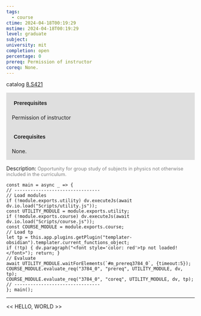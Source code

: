 ```yaml
---
tags:
  - course
ctime: 2024-04-18T00:19:29
mstime: 2024-04-18T00:19:29
level: graduate
subject: 
university: mit
completion: open
percentage: 0
prereq: Permission of instructor
coreq: None.
---
```


catalog [8.S421](http://student.mit.edu/catalog/m8b.html#8.S421)

<span style="display: block; padding: 15px; background-color: rgb(100, 100, 100, 0.2);"><font id="m_prereq3784_0" style="display: block; font-family: Arial, sans-serif; font-weight: bold; padding: 5px">Prerequisites</font><br><span id="prereq3784_0">Permission of instructor</span></span>
<span style="display: block; padding: 15px; background-color: rgb(100, 100, 100, 0.2);"><font id="m_coreq3784_0" style="display: block; font-family: Arial, sans-serif; font-weight: bold; padding: 5px">Corequisites</font><br><span id="coreq3784_0">None.</span></span>

<font style="">Description:</font>
<font style="color: grey; font-size: 0.8rem;">Opportunity for group study of subjects in physics not otherwise included in the curriculum.</font>

```dataviewjs
const main = async _ => {
// --------------------------------
// Load modules
if (!module.exports.utility) dv.executeJs(await dv.io.load("Scripts/utility.js"));
const UTILITY_MODULE = module.exports.utility;
if (!module.exports.course) dv.executeJs(await dv.io.load("Scripts/course.js"));
const COURSE_MODULE = module.exports.course;
// Load tp
let tp = this.app.plugins.getPlugin("templater-obsidian").templater.current_functions_object;
if (!tp) { dv.paragraph("<font style='color: red'>tp not loaded!</font>"); return; }
// Evaluate
await UTILITY_MODULE.waitForElements(`#m_prereq3784_0`, {timeout:5});
COURSE_MODULE.evaluate_req("3784_0", "prereq", UTILITY_MODULE, dv, tp);
COURSE_MODULE.evaluate_req("3784_0", "coreq", UTILITY_MODULE, dv, tp);
// --------------------------------
}; main();
```

---

<< HELLO, WORLD >>
